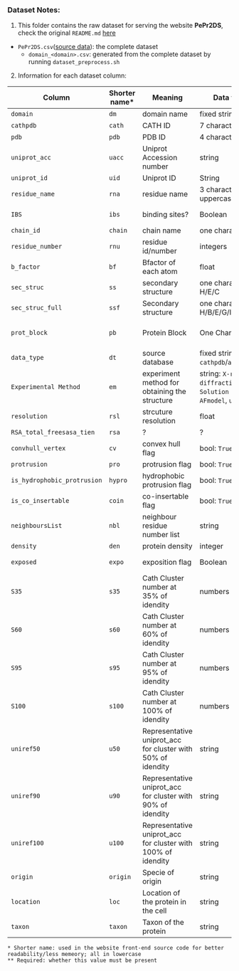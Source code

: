 ### Dataset Notes:
1. This folder contains the raw dataset for serving the website **PePr2DS**, check the original `README.md` [here](https://github.com/reuter-group/peprmint-web/blob/main/web-client/src/datasets/README.md)
- `PePr2DS.csv`([source data](https://github.com/reuter-group/pepr2ds/blob/main/Ressources/datasets/PePr2DS.csv.zip)): the complete dataset 
    - `domain_<domain>.csv`: generated from the complete dataset by running `dataset_preprocess.sh`

2. Information for each dataset column:

| Column                      | Shorter name* | Meaning                                                      | Data type                                                         | Required** | Additional info.                                                   |
| --------------------------- | ------------- | ------------------------------------------------------------ | ----------------------------------------------------------------- | ---------- | ------------------------------------------------------------------ |
| `domain`                    | `dm`          | domain name                                                  | fixed strings                                                     | Y          | -                                                                  |
| `cathpdb`                   | `cath`        | CATH ID                                                      | 7 characters                                                      | N          | -                                                                  |
| `pdb`                       | `pdb`         | PDB ID                                                       | 4 characters                                                      | N          | -                                                                  |
| `uniprot_acc`               | `uacc`        | Uniprot Accession number                                     | string                                                            | N          | Uniprot accession number (eg: Q9ULH1)                              |
| `uniprot_id`                | `uid`         | Uniprot ID                                                   | String                                                            | N          | Uniprot ID (eg: ASAP1_HUMAN)                                       |
| `residue_name`              | `rna`         | residue name                                                 | 3 characters, uppercase                                           | Y          | -                                                                  |
| `IBS`                       | `ibs`         | binding sites?                                               | Boolean                                                           | N          | True if residue part of the IBS, False otherwise                   |
| `chain_id`                  | `chain`       | chain name                                                   | one character                                                     | N          | PDB Chain ID                                                       |
| `residue_number`            | `rnu`         | residue id/number                                            | integers                                                          | Y          | -                                                                  |
| `b_factor`                  | `bf`          | Bfactor of each atom                                         | float                                                             | N          | -                                                                  |
| `sec_struc`                 | `ss`          | secondary structure                                          | one character: H/E/C                                              | N          | secondary structures simplified                                    |
| `sec_struc_full`            | `ssf`         | Secondary structure                                          | one character: H/B/E/G/I/T/S/-                                    | N          | Secondary structures detailed                                      |
| `prot_block`                | `pb`          | Protein Block                                                | One Character                                                     | Y          | see https://github.com/pierrepo/PBxplore for more info.            |
| `data_type`                 | `dt`          | source database                                              | fixed strings: `cathpdb`/`alphafold`                              | Y          | If data are experimentale (cathpdb) or models (alphafold)          |
| `Experimental Method`       | `em`          | experiment method for obtaining the structure                | string: `X-ray diffraction`, `Solution NMR`, `AFmodel`, `unknown` | Y          | -                                                                  |
| `resolution`                | `rsl`         | strcuture resolution                                         | float                                                             | N          | 999 if the structure is NMR                                        |
| `RSA_total_freesasa_tien`   | `rsa`         | ?                                                            | ?                                                                 | ?          | ?                                                                  |
| `convhull_vertex`           | `cv`          | convex hull flag                                             | bool: `True/False`                                                | Y          | residue part of the Convex Hull                                    |
| `protrusion`                | `pro`         | protrusion flag                                              | bool: `True/False`                                                | Y          | residue is a protrusion                                            |
| `is_hydrophobic_protrusion` | `hypro`       | hydrophobic protrusion flag                                  | bool: `True/False`                                                | Y          | residue is a hydrophobic protrusion                                |
| `is_co_insertable`          | `coin`        | co-insertable flag                                           | bool: `True/False`                                                | Y          | residue is a co-insertable                                         |
| `neighboursList`            | `nbl`         | neighbour residue number list                                | string                                                            | N          | Neighbours list of residue (if residue convexhull)                 |
| `density`                   | `den`         | protein density                                              | integer                                                           | N          | Number of CA/CB in a radius of 1nm                                 |
| `exposed`                   | `expo`        | exposition flag                                              | Boolean                                                           | N          | if Residue is exposed (RSA >20%) or not (RSA <= 20%)               |
| `S35`                       | `s35`         | Cath Cluster number at 35% of idendity                       | numbers                                                           | N          | Cath cluster id at 35% of seq id.                                  |
| `S60`                       | `s60`         | Cath Cluster number at 60% of idendity                       | numbers                                                           | N          | Cath cluster id at 60% of seq id.                                  |
| `S95`                       | `s95`         | Cath Cluster number at 95% of idendity                       | numbers                                                           | N          | Cath cluster id at 95% of seq id.                                  |
| `S100`                      | `s100`        | Cath Cluster number at 100% of idendity                      | numbers                                                           | N          | Cath cluster id at 100% of seq id.                                 |
| `uniref50`                  | `u50`         | Representative uniprot_acc for cluster with 50% of idendity  | string                                                            | N          | Representative sequence for protein sequence at 50% of seq id.     |
| `uniref90`                  | `u90`         | Representative uniprot_acc for cluster with 90% of idendity  | string                                                            | N          | Representative sequence for protein sequence at 90% of seq id.     |
| `uniref100`                 | `u100`        | Representative uniprot_acc for cluster with 100% of idendity | string                                                            | N          | Representative sequence for protein sequence at 100% of seq id.    |
| `origin`                    | `origin`      | Specie of origin                                             | string                                                            | N          | Origin of the protein (eg, HUMAN, MOUSE...)                        |
| `location`                  | `loc`         | Location of the protein in the cell                          | string                                                            | N          | Localisation of the protein in the cell                            |
| `taxon`                     | `taxon`       | Taxon of the protein                                         | string                                                            | N          | Taxon at level 0 and 1 of the protein (eucaryote/procaryote etc..) |
```
* Shorter name: used in the website front-end source code for better readability/less memeory; all in lowercase
** Required: whether this value must be present 
```

